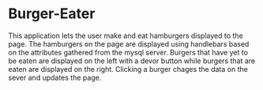 # Burger-Eater

This application lets the user make and eat hamburgers displayed to the page. The hamburgers on the page are displayed using handlebars based on the attributes gathered from the mysql server. Burgers that have yet to be eaten are displayed on the left with a devor button while burgers that are eaten are displayed on the right. Clicking a burger chages the data on the sever and updates the page.
